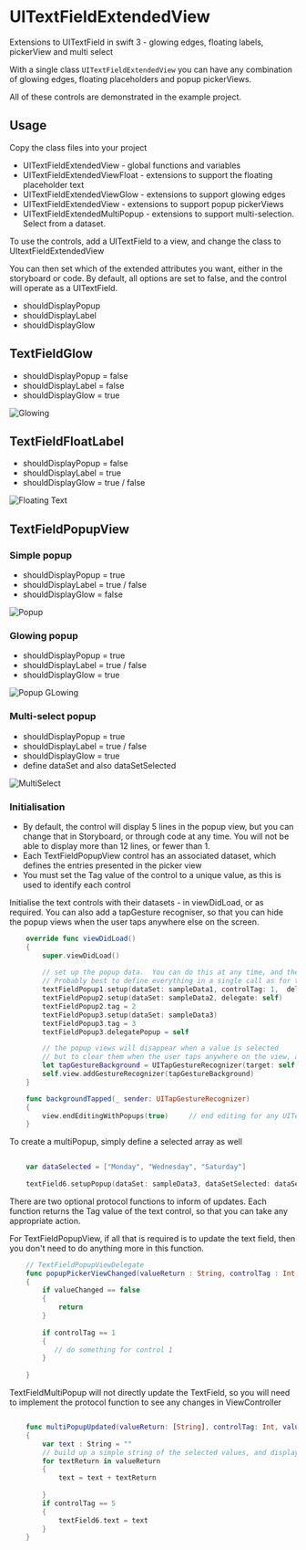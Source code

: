 # UITextFieldExtendedView
Extensions to UITextField in swift 3 - glowing edges, floating labels, pickerView and multi select

With a single class `UITextFieldExtendedView` you can have any combination of glowing edges, floating placeholders and popup pickerViews.

All of these controls are demonstrated in the example project.

## Usage
Copy the class files into your project
- UITextFieldExtendedView - global functions and variables
- UITextFieldExtendedViewFloat - extensions to support the floating placeholder text
- UITextFieldExtendedViewGlow - extensions to support glowing edges
- UITextFieldExtendedView - extensions to support popup pickerViews
- UITextFieldExtendedMultiPopup - extensions to support multi-selection.  Select from a dataset.

To use the controls, add a UITextField to a view, and change the class to UItextFieldExtendedView

You can then set which of the extended attributes you want, either in the storyboard or code.  By default, all options are set to false, and the control will operate as a UITextField.
- shouldDisplayPopup 
- shouldDisplayLabel
- shouldDisplayGlow

## TextFieldGlow
- shouldDisplayPopup    = false
- shouldDisplayLabel    = false
- shouldDisplayGlow     = true 

![Glowing](https://github.com/CarterMiller/TextFieldExtensions/blob/master/screenshots/Glowing.png)


## TextFieldFloatLabel
- shouldDisplayPopup    = false
- shouldDisplayLabel    = true
- shouldDisplayGlow     = true / false

![Floating Text](https://github.com/CarterMiller/TextFieldExtensions/blob/master/screenshots/Floating%20Text.png)

## TextFieldPopupView

### Simple popup
- shouldDisplayPopup    = true
- shouldDisplayLabel    = true / false
- shouldDisplayGlow     = false

![Popup](https://github.com/CarterMiller/TextFieldExtensions/blob/master/screenshots/Popup.png)

### Glowing popup
- shouldDisplayPopup    = true
- shouldDisplayLabel    = true / false
- shouldDisplayGlow     = true

![Popup GLowing](https://github.com/CarterMiller/TextFieldExtensions/blob/master/screenshots/Popup%20Glowing.png)


### Multi-select popup
- shouldDisplayPopup    = true
- shouldDisplayLabel    = true / false
- shouldDisplayGlow     = true
- define dataSet and also dataSetSelected


![MultiSelect](https://github.com/CarterMiller/TextFieldExtensions/blob/master/screenshots/PopupMultiSelect.png)

### Initialisation
- By default, the control will display 5 lines in the popup view, but you can change that in Storyboard, or through code at any time.  You will not be able to display more than 12 lines, or fewer than 1.
- Each TextFieldPopupView control has an associated dataset, which defines the entries presented in the picker view
- You must set the Tag value of the control to a unique value, as this is used to identify each control

Initialise the text controls with their datasets - in viewDidLoad, or as required.  You can also add a tapGesture recogniser, so that you can hide the popup views when the user taps anywhere else on the screen.
```swift
    override func viewDidLoad()
    {
        super.viewDidLoad()
        
        // set up the popup data.  You can do this at any time, and there are a range of overrides
        // Probably best to define everything in a single call as for textFieldPopup1
        textFieldPopup1.setup(dataSet: sampleData1, controlTag: 1,  delegate: self)
        textFieldPopup2.setup(dataSet: sampleData2, delegate: self)
        textFieldPopup2.tag = 2
        textFieldPopup3.setup(dataSet: sampleData3)
        textFieldPopup3.tag = 3
        textFieldPopup3.delegatePopup = self

        // the popup views will disappear when a value is selected
        // but to clear them when the user taps anywhere on the view, add this gesture recogniser
        let tapGestureBackground = UITapGestureRecognizer(target: self, action: #selector(self.backgroundTapped(_:)))
        self.view.addGestureRecognizer(tapGestureBackground)    
    }

    func backgroundTapped(_ sender: UITapGestureRecognizer)
    {
        view.endEditingWithPopups(true)     // end editing for any UITextField controls, and also for standard controls
    }
```
To create a multiPopup, simply define a selected array as well
```swift
    
    var dataSelected = ["Monday", "Wednesday", "Saturday"]
   
    textField6.setupPopup(dataSet: sampleData3, dataSetSelected: dataSelected, controlTag: 5,  delegate: self)
```

There are two optional protocol functions to inform of updates.  Each function returns the Tag value of the text control, so that you can take any appropriate action.  

For TextFieldPopupView, if all that is required is to update the text field, then you don't need to do anything more in this function.

```swift
    // TextFieldPopupViewDelegate
    func popupPickerViewChanged(valueReturn : String, controlTag : Int, valueChanged : Bool)
    {
        if valueChanged == false
        {
            return
        }
        
        if controlTag == 1
        {
           // do something for control 1
        }
       
    }

```

TextFieldMultiPopup will not directly update the TextField, so you will need to implement the protocol function to see any changes in ViewController

```swift

    func multiPopupUpdated(valueReturn: [String], controlTag: Int, valueChanged: Bool)
    {
        var text : String = ""
        // build up a simple string of the selected values, and display that
        for textReturn in valueReturn
        {
            text = text + textReturn
            
        }
        if controlTag == 5
        {
            textField6.text = text
        }
    }
    

```

